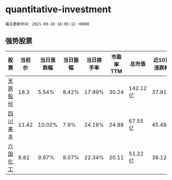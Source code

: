 # quantitative-investment

`最后更新时间：2021-09-16 16:05:12 +0800`

## 强势股票

|股票|当前价|当日涨跌幅|当日振幅|当日换手率|市盈率TTM|总市值|近10日涨跌幅|
|----|----|----|----|----|----|----|----|
|[天原股份](https://xueqiu.com/S/SZ002386)|18.3|5.54%|8.42%|17.99%|30.24|142.12亿|37.91%|
|[四川美丰](https://xueqiu.com/S/SZ000731)|11.42|10.02%|7.9%|24.18%|24.88|67.55亿|45.48%|
|[六国化工](https://xueqiu.com/S/SH600470)|9.82|9.97%|9.07%|22.34%|20.11|51.22亿|38.12%|
